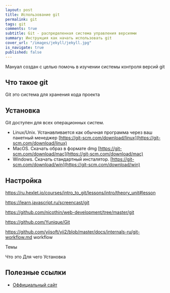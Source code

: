 ```yaml
---
layout: post
title: Использование git
permalink: git
tags: git
comments: true
subtitle: Git - распределенная система управления версиями
summary: Инструкция как начать использовать git
cover_url: "/images/jekyll/jekyll.jpg"
is_navigate: true
published: false
---
```


Мануал создан с целью помочь в изучении системы контроля версий git

## Что такое git

Git это система для хранения кода проекта

## Установка

Git доступен для всех операционных систем.

- Linux/Unix. Устанавливается как обычная программа через ваш пакетный менеджер [https://git-scm.com/download/linux](https://git-scm.com/download/linux)
- MacOS. Скачать образ в формате dmg [https://git-scm.com/download/mac](https://git-scm.com/download/mac)
- Windows. Скачать стандартный инсталятор.  [https://git-scm.com/download/win](https://git-scm.com/download/win)
 

## Настройка

https://ru.hexlet.io/courses/intro_to_git/lessons/intro/theory_unit#lesson

https://learn.javascript.ru/screencast/git

https://github.com/nicothin/web-development/tree/master/git

https://github.com/Yunique/Git

https://github.com/yiisoft/yii2/blob/master/docs/internals-ru/git-workflow.md workflow


Темы

Что это
Для чего
Установка


## Полезные ссылки

- [Оффициальный сайт](https://git-scm.com/)

